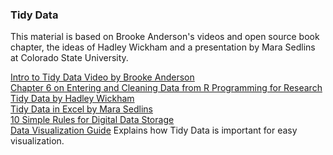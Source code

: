 ### Tidy Data
This material is based on Brooke Anderson's videos and open source book chapter, the ideas of Hadley Wickham and a presentation by Mara Sedlins at Colorado State University.  

[Intro to Tidy Data Video by Brooke Anderson](https://www.youtube.com/watch?v=EetWyFQqXbs)  
[Chapter 6 on Entering and Cleaning Data from R Programming for Research](https://geanders.github.io/RProgrammingForResearch/entering-and-cleaning-data-2.html)  
[Tidy Data by Hadley Wickham](https://vita.had.co.nz/papers/tidy-data.pdf)  
[Tidy Data in Excel by Mara Sedlins](https://libguides.colostate.edu/data-donuts/tidy-data)  
[10 Simple Rules for Digital Data Storage](https://doi.org/10.1371/journal.pcbi.1005097)  
[Data Visualization Guide](https://data.europa.eu/apps/data-visualisation-guide/)  Explains how Tidy Data is important for easy visualization.  
